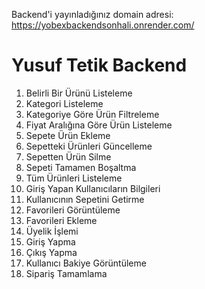 Backend'i yayınladığınız domain adresi: https://yobexbackendsonhali.onrender.com/

# Yusuf Tetik Backend

1. Belirli Bir Ürünü Listeleme  
2. Kategori Listeleme  
3. Kategoriye Göre Ürün Filtreleme  
4. Fiyat Aralığına Göre Ürün Listeleme  
5. Sepete Ürün Ekleme  
6. Sepetteki Ürünleri Güncelleme  
7. Sepetten Ürün Silme  
8. Sepeti Tamamen Boşaltma  
9. Tüm Ürünleri Listeleme  
10. Giriş Yapan Kullanıcıların Bilgileri  
11. Kullanıcının Sepetini Getirme  
12. Favorileri Görüntüleme  
13. Favorileri Ekleme  
14. Üyelik İşlemi  
15. Giriş Yapma  
16. Çıkış Yapma  
17. Kullanıcı Bakiye Görüntüleme  
18. Sipariş Tamamlama  

